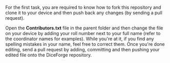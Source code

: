 For the first task, you are required to know how to fork this repository and clone it to your device and then push back any changes (by sending a pull request).

Open the **Contributors.txt** file in the parent folder and then change the file on your device by adding your roll number next to your full name (refer to the coordinator names for examples). While you're at it, if you find any spelling mistakes in your name, feel free to correct them. Once you're done editing, send a pull request by adding, committing and then pushing your edited file onto the DiceForge repository.
